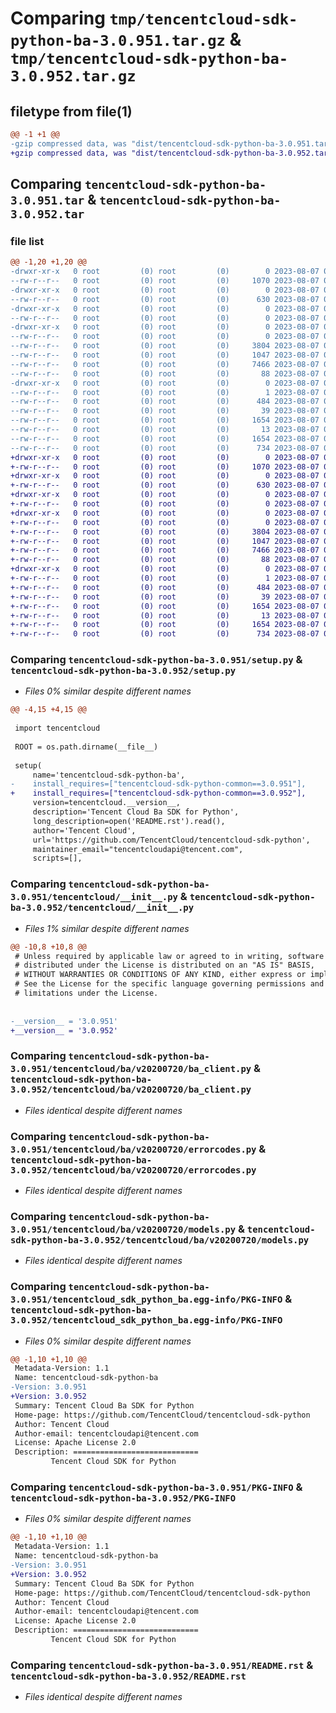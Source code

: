 # Comparing `tmp/tencentcloud-sdk-python-ba-3.0.951.tar.gz` & `tmp/tencentcloud-sdk-python-ba-3.0.952.tar.gz`

## filetype from file(1)

```diff
@@ -1 +1 @@
-gzip compressed data, was "dist/tencentcloud-sdk-python-ba-3.0.951.tar", last modified: Mon Aug  7 00:19:21 2023, max compression
+gzip compressed data, was "dist/tencentcloud-sdk-python-ba-3.0.952.tar", last modified: Mon Aug  7 08:46:18 2023, max compression
```

## Comparing `tencentcloud-sdk-python-ba-3.0.951.tar` & `tencentcloud-sdk-python-ba-3.0.952.tar`

### file list

```diff
@@ -1,20 +1,20 @@
-drwxr-xr-x   0 root         (0) root         (0)        0 2023-08-07 00:19:21.000000 tencentcloud-sdk-python-ba-3.0.951/
--rw-r--r--   0 root         (0) root         (0)     1070 2023-08-07 00:19:21.000000 tencentcloud-sdk-python-ba-3.0.951/setup.py
-drwxr-xr-x   0 root         (0) root         (0)        0 2023-08-07 00:19:21.000000 tencentcloud-sdk-python-ba-3.0.951/tencentcloud/
--rw-r--r--   0 root         (0) root         (0)      630 2023-08-07 00:19:21.000000 tencentcloud-sdk-python-ba-3.0.951/tencentcloud/__init__.py
-drwxr-xr-x   0 root         (0) root         (0)        0 2023-08-07 00:19:21.000000 tencentcloud-sdk-python-ba-3.0.951/tencentcloud/ba/
--rw-r--r--   0 root         (0) root         (0)        0 2023-08-07 00:19:21.000000 tencentcloud-sdk-python-ba-3.0.951/tencentcloud/ba/__init__.py
-drwxr-xr-x   0 root         (0) root         (0)        0 2023-08-07 00:19:21.000000 tencentcloud-sdk-python-ba-3.0.951/tencentcloud/ba/v20200720/
--rw-r--r--   0 root         (0) root         (0)        0 2023-08-07 00:19:21.000000 tencentcloud-sdk-python-ba-3.0.951/tencentcloud/ba/v20200720/__init__.py
--rw-r--r--   0 root         (0) root         (0)     3804 2023-08-07 00:19:21.000000 tencentcloud-sdk-python-ba-3.0.951/tencentcloud/ba/v20200720/ba_client.py
--rw-r--r--   0 root         (0) root         (0)     1047 2023-08-07 00:19:21.000000 tencentcloud-sdk-python-ba-3.0.951/tencentcloud/ba/v20200720/errorcodes.py
--rw-r--r--   0 root         (0) root         (0)     7466 2023-08-07 00:19:21.000000 tencentcloud-sdk-python-ba-3.0.951/tencentcloud/ba/v20200720/models.py
--rw-r--r--   0 root         (0) root         (0)       88 2023-08-07 00:19:21.000000 tencentcloud-sdk-python-ba-3.0.951/setup.cfg
-drwxr-xr-x   0 root         (0) root         (0)        0 2023-08-07 00:19:21.000000 tencentcloud-sdk-python-ba-3.0.951/tencentcloud_sdk_python_ba.egg-info/
--rw-r--r--   0 root         (0) root         (0)        1 2023-08-07 00:19:21.000000 tencentcloud-sdk-python-ba-3.0.951/tencentcloud_sdk_python_ba.egg-info/dependency_links.txt
--rw-r--r--   0 root         (0) root         (0)      484 2023-08-07 00:19:21.000000 tencentcloud-sdk-python-ba-3.0.951/tencentcloud_sdk_python_ba.egg-info/SOURCES.txt
--rw-r--r--   0 root         (0) root         (0)       39 2023-08-07 00:19:21.000000 tencentcloud-sdk-python-ba-3.0.951/tencentcloud_sdk_python_ba.egg-info/requires.txt
--rw-r--r--   0 root         (0) root         (0)     1654 2023-08-07 00:19:21.000000 tencentcloud-sdk-python-ba-3.0.951/tencentcloud_sdk_python_ba.egg-info/PKG-INFO
--rw-r--r--   0 root         (0) root         (0)       13 2023-08-07 00:19:21.000000 tencentcloud-sdk-python-ba-3.0.951/tencentcloud_sdk_python_ba.egg-info/top_level.txt
--rw-r--r--   0 root         (0) root         (0)     1654 2023-08-07 00:19:21.000000 tencentcloud-sdk-python-ba-3.0.951/PKG-INFO
--rw-r--r--   0 root         (0) root         (0)      734 2023-08-07 00:19:21.000000 tencentcloud-sdk-python-ba-3.0.951/README.rst
+drwxr-xr-x   0 root         (0) root         (0)        0 2023-08-07 08:46:18.000000 tencentcloud-sdk-python-ba-3.0.952/
+-rw-r--r--   0 root         (0) root         (0)     1070 2023-08-07 08:46:18.000000 tencentcloud-sdk-python-ba-3.0.952/setup.py
+drwxr-xr-x   0 root         (0) root         (0)        0 2023-08-07 08:46:18.000000 tencentcloud-sdk-python-ba-3.0.952/tencentcloud/
+-rw-r--r--   0 root         (0) root         (0)      630 2023-08-07 08:46:18.000000 tencentcloud-sdk-python-ba-3.0.952/tencentcloud/__init__.py
+drwxr-xr-x   0 root         (0) root         (0)        0 2023-08-07 08:46:18.000000 tencentcloud-sdk-python-ba-3.0.952/tencentcloud/ba/
+-rw-r--r--   0 root         (0) root         (0)        0 2023-08-07 08:46:18.000000 tencentcloud-sdk-python-ba-3.0.952/tencentcloud/ba/__init__.py
+drwxr-xr-x   0 root         (0) root         (0)        0 2023-08-07 08:46:18.000000 tencentcloud-sdk-python-ba-3.0.952/tencentcloud/ba/v20200720/
+-rw-r--r--   0 root         (0) root         (0)        0 2023-08-07 08:46:18.000000 tencentcloud-sdk-python-ba-3.0.952/tencentcloud/ba/v20200720/__init__.py
+-rw-r--r--   0 root         (0) root         (0)     3804 2023-08-07 08:46:18.000000 tencentcloud-sdk-python-ba-3.0.952/tencentcloud/ba/v20200720/ba_client.py
+-rw-r--r--   0 root         (0) root         (0)     1047 2023-08-07 08:46:18.000000 tencentcloud-sdk-python-ba-3.0.952/tencentcloud/ba/v20200720/errorcodes.py
+-rw-r--r--   0 root         (0) root         (0)     7466 2023-08-07 08:46:18.000000 tencentcloud-sdk-python-ba-3.0.952/tencentcloud/ba/v20200720/models.py
+-rw-r--r--   0 root         (0) root         (0)       88 2023-08-07 08:46:18.000000 tencentcloud-sdk-python-ba-3.0.952/setup.cfg
+drwxr-xr-x   0 root         (0) root         (0)        0 2023-08-07 08:46:18.000000 tencentcloud-sdk-python-ba-3.0.952/tencentcloud_sdk_python_ba.egg-info/
+-rw-r--r--   0 root         (0) root         (0)        1 2023-08-07 08:46:18.000000 tencentcloud-sdk-python-ba-3.0.952/tencentcloud_sdk_python_ba.egg-info/dependency_links.txt
+-rw-r--r--   0 root         (0) root         (0)      484 2023-08-07 08:46:18.000000 tencentcloud-sdk-python-ba-3.0.952/tencentcloud_sdk_python_ba.egg-info/SOURCES.txt
+-rw-r--r--   0 root         (0) root         (0)       39 2023-08-07 08:46:18.000000 tencentcloud-sdk-python-ba-3.0.952/tencentcloud_sdk_python_ba.egg-info/requires.txt
+-rw-r--r--   0 root         (0) root         (0)     1654 2023-08-07 08:46:18.000000 tencentcloud-sdk-python-ba-3.0.952/tencentcloud_sdk_python_ba.egg-info/PKG-INFO
+-rw-r--r--   0 root         (0) root         (0)       13 2023-08-07 08:46:18.000000 tencentcloud-sdk-python-ba-3.0.952/tencentcloud_sdk_python_ba.egg-info/top_level.txt
+-rw-r--r--   0 root         (0) root         (0)     1654 2023-08-07 08:46:18.000000 tencentcloud-sdk-python-ba-3.0.952/PKG-INFO
+-rw-r--r--   0 root         (0) root         (0)      734 2023-08-07 08:46:18.000000 tencentcloud-sdk-python-ba-3.0.952/README.rst
```

### Comparing `tencentcloud-sdk-python-ba-3.0.951/setup.py` & `tencentcloud-sdk-python-ba-3.0.952/setup.py`

 * *Files 0% similar despite different names*

```diff
@@ -4,15 +4,15 @@
 
 import tencentcloud
 
 ROOT = os.path.dirname(__file__)
 
 setup(
     name='tencentcloud-sdk-python-ba',
-    install_requires=["tencentcloud-sdk-python-common==3.0.951"],
+    install_requires=["tencentcloud-sdk-python-common==3.0.952"],
     version=tencentcloud.__version__,
     description='Tencent Cloud Ba SDK for Python',
     long_description=open('README.rst').read(),
     author='Tencent Cloud',
     url='https://github.com/TencentCloud/tencentcloud-sdk-python',
     maintainer_email="tencentcloudapi@tencent.com",
     scripts=[],
```

### Comparing `tencentcloud-sdk-python-ba-3.0.951/tencentcloud/__init__.py` & `tencentcloud-sdk-python-ba-3.0.952/tencentcloud/__init__.py`

 * *Files 1% similar despite different names*

```diff
@@ -10,8 +10,8 @@
 # Unless required by applicable law or agreed to in writing, software
 # distributed under the License is distributed on an "AS IS" BASIS,
 # WITHOUT WARRANTIES OR CONDITIONS OF ANY KIND, either express or implied.
 # See the License for the specific language governing permissions and
 # limitations under the License.
 
 
-__version__ = '3.0.951'
+__version__ = '3.0.952'
```

### Comparing `tencentcloud-sdk-python-ba-3.0.951/tencentcloud/ba/v20200720/ba_client.py` & `tencentcloud-sdk-python-ba-3.0.952/tencentcloud/ba/v20200720/ba_client.py`

 * *Files identical despite different names*

### Comparing `tencentcloud-sdk-python-ba-3.0.951/tencentcloud/ba/v20200720/errorcodes.py` & `tencentcloud-sdk-python-ba-3.0.952/tencentcloud/ba/v20200720/errorcodes.py`

 * *Files identical despite different names*

### Comparing `tencentcloud-sdk-python-ba-3.0.951/tencentcloud/ba/v20200720/models.py` & `tencentcloud-sdk-python-ba-3.0.952/tencentcloud/ba/v20200720/models.py`

 * *Files identical despite different names*

### Comparing `tencentcloud-sdk-python-ba-3.0.951/tencentcloud_sdk_python_ba.egg-info/PKG-INFO` & `tencentcloud-sdk-python-ba-3.0.952/tencentcloud_sdk_python_ba.egg-info/PKG-INFO`

 * *Files 0% similar despite different names*

```diff
@@ -1,10 +1,10 @@
 Metadata-Version: 1.1
 Name: tencentcloud-sdk-python-ba
-Version: 3.0.951
+Version: 3.0.952
 Summary: Tencent Cloud Ba SDK for Python
 Home-page: https://github.com/TencentCloud/tencentcloud-sdk-python
 Author: Tencent Cloud
 Author-email: tencentcloudapi@tencent.com
 License: Apache License 2.0
 Description: ============================
         Tencent Cloud SDK for Python
```

### Comparing `tencentcloud-sdk-python-ba-3.0.951/PKG-INFO` & `tencentcloud-sdk-python-ba-3.0.952/PKG-INFO`

 * *Files 0% similar despite different names*

```diff
@@ -1,10 +1,10 @@
 Metadata-Version: 1.1
 Name: tencentcloud-sdk-python-ba
-Version: 3.0.951
+Version: 3.0.952
 Summary: Tencent Cloud Ba SDK for Python
 Home-page: https://github.com/TencentCloud/tencentcloud-sdk-python
 Author: Tencent Cloud
 Author-email: tencentcloudapi@tencent.com
 License: Apache License 2.0
 Description: ============================
         Tencent Cloud SDK for Python
```

### Comparing `tencentcloud-sdk-python-ba-3.0.951/README.rst` & `tencentcloud-sdk-python-ba-3.0.952/README.rst`

 * *Files identical despite different names*

